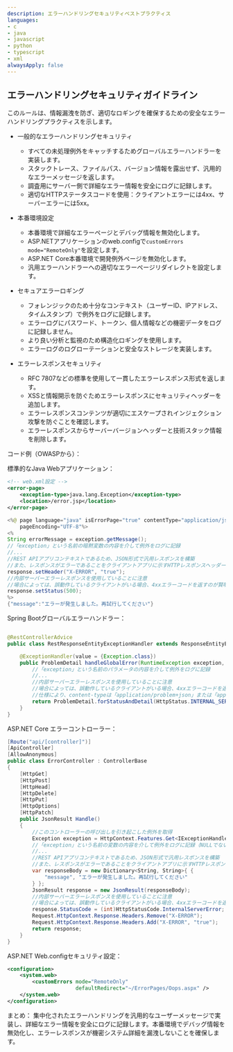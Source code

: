 ```yaml
---
description: エラーハンドリングセキュリティベストプラクティス
languages:
- c
- java
- javascript
- python
- typescript
- xml
alwaysApply: false
---
```


## エラーハンドリングセキュリティガイドライン

このルールは、情報漏洩を防ぎ、適切なロギングを確保するための安全なエラーハンドリングプラクティスを示します。

- 一般的なエラーハンドリングセキュリティ
  - すべての未処理例外をキャッチするためグローバルエラーハンドラーを実装します。
  - スタックトレース、ファイルパス、バージョン情報を露出せず、汎用的なエラーメッセージを返します。
  - 調査用にサーバー側で詳細なエラー情報を安全にログに記録します。
  - 適切なHTTPステータスコードを使用：クライアントエラーには4xx、サーバーエラーには5xx。

- 本番環境設定
  - 本番環境で詳細なエラーページとデバッグ情報を無効化します。
  - ASP.NETアプリケーションのweb.configで`customErrors mode="RemoteOnly"`を設定します。
  - ASP.NET Core本番環境で開発例外ページを無効化します。
  - 汎用エラーハンドラーへの適切なエラーページリダイレクトを設定します。

- セキュアエラーロギング
  - フォレンジックのため十分なコンテキスト（ユーザーID、IPアドレス、タイムスタンプ）で例外をログに記録します。
  - エラーログにパスワード、トークン、個人情報などの機密データをログに記録しません。
  - より良い分析と監視のため構造化ロギングを使用します。
  - エラーログのログローテーションと安全なストレージを実装します。

- エラーレスポンスセキュリティ
  - RFC 7807などの標準を使用して一貫したエラーレスポンス形式を返します。
  - XSSと情報開示を防ぐためエラーレスポンスにセキュリティヘッダーを追加します。
  - エラーレスポンスコンテンツが適切にエスケープされインジェクション攻撃を防ぐことを確認します。
  - エラーレスポンスからサーバーバージョンヘッダーと技術スタック情報を削除します。

コード例（OWASPから）：

標準的なJava Webアプリケーション：
```xml
<!-- web.xml設定 -->
<error-page>
    <exception-type>java.lang.Exception</exception-type>
    <location>/error.jsp</location>
</error-page>
```

```java
<%@ page language="java" isErrorPage="true" contentType="application/json; charset=UTF-8"
    pageEncoding="UTF-8"%>
<%
String errorMessage = exception.getMessage();
//「exception」という名前の暗黙変数の内容を介して例外をログに記録
//...
//REST APIアプリコンテキストであるため、JSON形式で汎用レスポンスを構築
//また、レスポンスがエラーであることをクライアントアプリに示すHTTPレスポンスヘッダーを追加
response.setHeader("X-ERROR", "true");
//内部サーバーエラーレスポンスを使用していることに注意
//場合によっては、誤動作しているクライアントがいる場合、4xxエラーコードを返すのが賢明
response.setStatus(500);
%>
{"message":"エラーが発生しました。再試行してください"}
```

Spring Bootグローバルエラーハンドラー：
```java

@RestControllerAdvice
public class RestResponseEntityExceptionHandler extends ResponseEntityExceptionHandler {

    @ExceptionHandler(value = {Exception.class})
    public ProblemDetail handleGlobalError(RuntimeException exception, WebRequest request) {
        //「exception」という名前のパラメータの内容を介して例外をログに記録
        //...
        //内部サーバーエラーレスポンスを使用していることに注意
        //場合によっては、誤動作しているクライアントがいる場合、4xxエラーコードを返すのが賢明
        //仕様により、content-typeは「application/problem+json」または「application/problem+xml」が可能
        return ProblemDetail.forStatusAndDetail(HttpStatus.INTERNAL_SERVER_ERROR, "エラーが発生しました。再試行してください");
    }
}
```

ASP.NET Core エラーコントローラー：
```csharp
[Route("api/[controller]")]
[ApiController]
[AllowAnonymous]
public class ErrorController : ControllerBase
{
    [HttpGet]
    [HttpPost]
    [HttpHead]
    [HttpDelete]
    [HttpPut]
    [HttpOptions]
    [HttpPatch]
    public JsonResult Handle()
    {
        //このコントローラーの呼び出しを引き起こした例外を取得
        Exception exception = HttpContext.Features.Get<IExceptionHandlerFeature>()?.Error;
        //「exception」という名前の変数の内容を介して例外をログに記録（NULLでない場合）
        //...
        //REST APIアプリコンテキストであるため、JSON形式で汎用レスポンスを構築
        //また、レスポンスがエラーであることをクライアントアプリに示すHTTPレスポンスヘッダーを追加
        var responseBody = new Dictionary<String, String>{ {
            "message", "エラーが発生しました。再試行してください"
        } };
        JsonResult response = new JsonResult(responseBody);
        //内部サーバーエラーレスポンスを使用していることに注意
        //場合によっては、誤動作しているクライアントがいる場合、4xxエラーコードを返すのが賢明
        response.StatusCode = (int)HttpStatusCode.InternalServerError;
        Request.HttpContext.Response.Headers.Remove("X-ERROR");
        Request.HttpContext.Response.Headers.Add("X-ERROR", "true");
        return response;
    }
}
```

ASP.NET Web.configセキュリティ設定：
```xml
<configuration>
    <system.web>
        <customErrors mode="RemoteOnly"
                      defaultRedirect="~/ErrorPages/Oops.aspx" />
    </system.web>
</configuration>
```

まとめ：
集中化されたエラーハンドリングを汎用的なユーザーメッセージで実装し、詳細なエラー情報を安全にログに記録します。本番環境でデバッグ情報を無効化し、エラーレスポンスが機密システム詳細を漏洩しないことを確保します。
